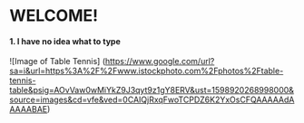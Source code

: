 # **WELCOME!**
#### 1. I have no idea what to type
![Image of Table Tennis] (https://www.google.com/url?sa=i&url=https%3A%2F%2Fwww.istockphoto.com%2Fphotos%2Ftable-tennis-table&psig=AOvVaw0wMiYkZ9J3qyt9z1gY8ERV&ust=1598920268998000&source=images&cd=vfe&ved=0CAIQjRxqFwoTCPDZ6K2YxOsCFQAAAAAdAAAAABAE)
